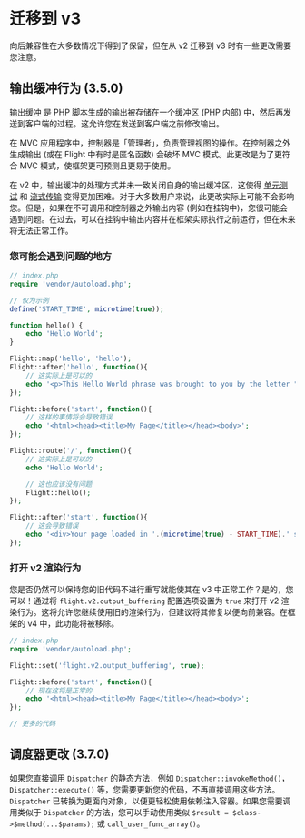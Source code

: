 # 迁移到 v3

向后兼容性在大多数情况下得到了保留，但在从 v2 迁移到 v3 时有一些更改需要您注意。

## 输出缓冲行为 (3.5.0)

[输出缓冲](https://stackoverflow.com/questions/2832010/what-is-output-buffering-in-php) 是 PHP 脚本生成的输出被存储在一个缓冲区 (PHP 内部) 中，然后再发送到客户端的过程。这允许您在发送到客户端之前修改输出。

在 MVC 应用程序中，控制器是「管理者」，负责管理视图的操作。在控制器之外生成输出 (或在 Flight 中有时是匿名函数) 会破坏 MVC 模式。此更改是为了更符合 MVC 模式，使框架更可预测且更易于使用。

在 v2 中，输出缓冲的处理方式并未一致关闭自身的输出缓冲区，这使得 [单元测试](https://github.com/flightphp/core/pull/545/files#diff-eb93da0a3473574fba94c3c4160ce68e20028e30b267875ab0792ade0b0539a0R42) 和 [流式传输](https://github.com/flightphp/core/issues/413) 变得更加困难。对于大多数用户来说，此更改实际上可能不会影响您。但是，如果在不可调用和控制器之外输出内容 (例如在挂钩中)，您很可能会遇到问题。在过去，可以在挂钩中输出内容并在框架实际执行之前运行，但在未来将无法正常工作。

### 您可能会遇到问题的地方
```php
// index.php
require 'vendor/autoload.php';

// 仅为示例
define('START_TIME', microtime(true));

function hello() {
	echo 'Hello World';
}

Flight::map('hello', 'hello');
Flight::after('hello', function(){
	// 这实际上是可以的
	echo '<p>This Hello World phrase was brought to you by the letter "H"</p>';
});

Flight::before('start', function(){
	// 这样的事情将会导致错误
	echo '<html><head><title>My Page</title></head><body>';
});

Flight::route('/', function(){
	// 这实际上是可以的
	echo 'Hello World';

	// 这也应该没有问题
	Flight::hello();
});

Flight::after('start', function(){
	// 这会导致错误
	echo '<div>Your page loaded in '.(microtime(true) - START_TIME).' seconds</div></body></html>';
});
```

### 打开 v2 渲染行为

您是否仍然可以保持您的旧代码不进行重写就能使其在 v3 中正常工作？是的，您可以！通过将 `flight.v2.output_buffering` 配置选项设置为 `true` 来打开 v2 渲染行为。这将允许您继续使用旧的渲染行为，但建议将其修复以便向前兼容。在框架的 v4 中，此功能将被移除。

```php
// index.php
require 'vendor/autoload.php';

Flight::set('flight.v2.output_buffering', true);

Flight::before('start', function(){
	// 现在这将是正常的
	echo '<html><head><title>My Page</title></head><body>';
});

// 更多的代码
```

## 调度器更改 (3.7.0)

如果您直接调用 `Dispatcher` 的静态方法，例如 `Dispatcher::invokeMethod()`，`Dispatcher::execute()` 等，您需要更新您的代码，不再直接调用这些方法。`Dispatcher` 已转换为更面向对象，以便更轻松使用依赖注入容器。如果您需要调用类似于 `Dispatcher` 的方法，您可以手动使用类似 `$result = $class->$method(...$params);` 或 `call_user_func_array()`。